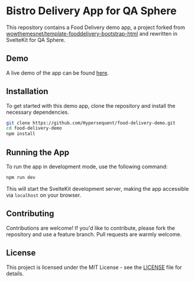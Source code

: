 # Bistro Delivery App for QA Sphere

This repository contains a Food Delivery demo app, a project forked from [wowthemesnet/template-fooddelivery-bootstrap-html](https://github.com/wowthemesnet/template-fooddelivery-bootstrap-html) and rewritten in SvelteKit for QA Sphere.

## Demo

A live demo of the app can be found [here](https://hypersequent.github.io/bistro/).

## Installation

To get started with this demo app, clone the repository and install the necessary dependencies.

```bash
git clone https://github.com/Hypersequent/food-delivery-demo.git
cd food-delivery-demo
npm install
```

## Running the App

To run the app in development mode, use the following command:

```bash
npm run dev
```

This will start the SvelteKit development server, making the app accessible via `localhost` on your browser.

## Contributing

Contributions are welcome! If you'd like to contribute, please fork the repository and use a feature branch. Pull requests are warmly welcome.

## License

This project is licensed under the MIT License - see the [LICENSE](LICENSE) file for details.
